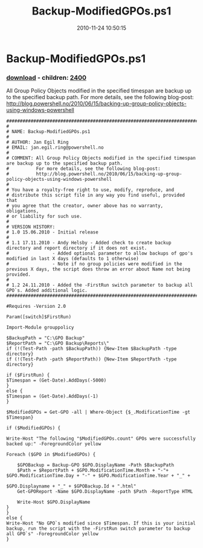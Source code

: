 ﻿---
pid:            2386
poster:         Jan Egil Ring
title:          Backup-ModifiedGPOs.ps1
date:           2010-11-24 10:50:15
format:         posh
parent:         0
parent:         0
children:       2400
---

# Backup-ModifiedGPOs.ps1

### [download](2386.ps1) - children: [2400](2400.md)

All Group Policy Objects modified in the specified timespan are backup up to the specified backup path.
For more details, see the following blog-post: 
http://blog.powershell.no/2010/06/15/backing-up-group-policy-objects-using-windows-powershell

```posh
###########################################################################"
#
# NAME: Backup-ModifiedGPOs.ps1
#
# AUTHOR: Jan Egil Ring
# EMAIL: jan.egil.ring@powershell.no
#
# COMMENT: All Group Policy Objects modified in the specified timespan are backup up to the specified backup path.
#          For more details, see the following blog-post: 
#          http://blog.powershell.no/2010/06/15/backing-up-group-policy-objects-using-windows-powershell
#
# You have a royalty-free right to use, modify, reproduce, and
# distribute this script file in any way you find useful, provided that
# you agree that the creator, owner above has no warranty, obligations,
# or liability for such use.
#
# VERSION HISTORY:
# 1.0 15.06.2010 - Initial release
#
# 1.1 17.11.2010 - Andy Helsby - Added check to create backup directory and report directory if it does not exist.
#                - Added optional parameter to allow backups of gpo's modified in last X days (defaults to 1 otherwise)
#                - Note if no group policies were modified in the previous X days, the script does throw an error about Name not being provided.
#
# 1.2 24.11.2010 - Added the -FirstRun switch parameter to backup all GPO`s. Added additional logic.
###########################################################################"

#Requires -Version 2.0

Param([switch]$FirstRun)

Import-Module grouppolicy

$BackupPath = "C:\GPO Backup"
$ReportPath = "C:\GPO Backup\Reports\"
if (!(Test-Path -path $BackupPath)) {New-Item $BackupPath -type directory}
if (!(Test-Path -path $ReportPath)) {New-Item $ReportPath -type directory}

if ($FirstRun) {
$Timespan = (Get-Date).AddDays(-5000)
}
else {
$Timespan = (Get-Date).AddDays(-1)
}

$ModifiedGPOs = Get-GPO -all | Where-Object {$_.ModificationTime -gt $Timespan}

if ($ModifiedGPOs) {

Write-Host "The following "$ModifiedGPOs.count" GPOs were successfully backed up:" -ForegroundColor yellow

Foreach ($GPO in $ModifiedGPOs) { 

    $GPOBackup = Backup-GPO $GPO.DisplayName -Path $BackupPath
    $Path = $ReportPath + $GPO.ModificationTime.Month + "-"+ $GPO.ModificationTime.Day + "-" + $GPO.ModificationTime.Year + "_" +  

$GPO.Displayname + "_" + $GPOBackup.Id + ".html" 
    Get-GPOReport -Name $GPO.DisplayName -path $Path -ReportType HTML

    Write-Host $GPO.DisplayName
}
}
else {
Write-Host "No GPO`s modified since $Timespan. If this is your initial backup, run the script with the -FirstRun switch parameter to backup all GPO`s" -ForegroundColor yellow
}
```
